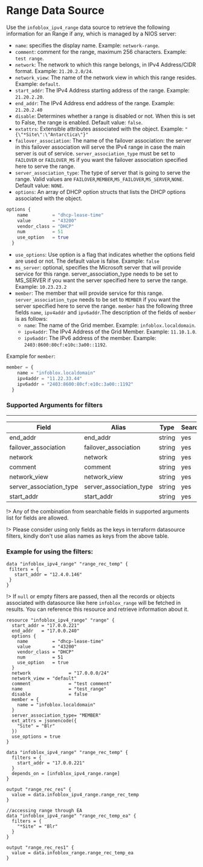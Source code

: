 # Range Data Source

Use the `infoblox_ipv4_range` data source to retrieve the following information for an Range if any, which is managed by a NIOS server:

* `name`: specifies the display name. Example: `network-range`.
* `comment`: comment for the range, maximum 256 characters. Example: `test range`.
* `network`: The network to which this range belongs, in IPv4 Address/CIDR format. Example: `21.20.2.0/24`.
* `network_view`: The name of the network view in which this range resides. Example: `default`.
* `start_addr`: The IPv4 Address starting address of the range. Example: `21.20.2.20`.
* `end_addr`: The IPv4 Address end address of the range. Example: `21.20.2.40`
* `disable`: Determines whether a range is disabled or not. When this is set to False, the range is enabled. Default value: `false`.
* `extattrs`: Extensible attributes associated with the object. Example: `"{\"*Site\":\"Antarctica\"}"`
* `failover_association`: The name of the failover association: the server in this failover association will serve the IPv4 range in case the main server is out of service. `server_association_type` must be set to `FAILOVER` or `FAILOVER_MS` if you want the failover association specified here to serve the range.
* `server_association_type`: The type of server that is going to serve the range. Valid values are `FAILOVER`,`MEMBER`,`MS_FAILOVER`,`MS_SERVER`,`NONE`. Default value: `NONE`.
* `options`: An array of DHCP option structs that lists the DHCP options associated with the object.
```terraform
options {
    name         = "dhcp-lease-time"
    value        = "43200"
    vendor_class = "DHCP"
    num          = 51
    use_option   = true
  }
```
* `use_options`: Use option is a flag that indicates whether the options field are used or not. The default value is false. Example: `false`
* `ms_server`: optional, specifies the Microsoft server that will provide service for this range. server_association_type needs to be set to MS_SERVER if you want the server specified here to serve the range. Example: `10.23.23.2`
* `member`: The member that will provide service for this range. `server_association_type` needs to be set to `MEMBER` if you want the server specified here to serve the range. `member` has the following three fields `name`, `ipv4addr` and `ipv6addr`.The description of the fields of `member` is as follows:
  * `name`: The name of the Grid member. Example: `infoblox.localdomain`.
  * `ipv4addr`: The IPv4 Address of the Grid Member. Example: `11.10.1.0`.
  * `ipv6addr`: The IPv6 address of the member. Example: `2403:8600:80cf:e10c:3a00::1192`.

Example for `member`:
```terraform
member = { 
    name = "infoblox.localdomain"
    ipv4addr = "11.22.33.44"
    ipv6addr = "2403:8600:80cf:e10c:3a00::1192"
  }
```

### Supported Arguments for filters

-----
| Field                   | Alias                   | Type   | Searchable |
|-------------------------|-------------------------|--------|------------|
| end_addr                | end_addr                | string | yes        |
| failover_association    | failover_association    | string | yes        |
| network                 | network                 | string | yes        |
| comment                 | comment                 | string | yes        |
| network_view            | network_view            | string | yes        |
| server_association_type | server_association_type | string | yes        |
| start_addr              | start_addr              | string | yes        |

!> Any of the combination from searchable fields in supported arguments list for fields are allowed.

!> Please consider using only fields as the keys in terraform datasource filters, kindly don't use alias names as keys from the above table.

### Example for using the filters:
 ```hcl
 data "infoblox_ipv4_range" "range_rec_temp" {
  filters = {
    start_addr = "12.4.0.146"
  }
}
 ```
!> If `null` or empty filters are passed, then all the records or objects associated with datasource like here `infoblox_range` will be fetched in results.
You can reference this resource and retrieve information about it.

```hcl
resource "infoblox_ipv4_range" "range" {
  start_addr = "17.0.0.221"
  end_addr   = "17.0.0.240"
  options {
    name         = "dhcp-lease-time"
    value        = "43200"
    vendor_class = "DHCP"
    num          = 51
    use_option   = true
  }
  network              = "17.0.0.0/24"
  network_view = "default"
  comment              = "test comment"
  name                 = "test_range"
  disable              = false
  member = {
    name = "infoblox.localdomain"
  }
  server_association_type= "MEMBER"
  ext_attrs = jsonencode({
    "Site" = "Blr"
  })
  use_options = true
}

data "infoblox_ipv4_range" "range_rec_temp" {
  filters = {
    start_addr = "17.0.0.221"
  }
  depends_on = [infoblox_ipv4_range.range]
}

output "range_rec_res" {
  value = data.infoblox_ipv4_range.range_rec_temp
}

//accessing range through EA
data "infoblox_ipv4_range" "range_rec_temp_ea" {
  filters = {
    "*Site" = "Blr"
  }
}

output "range_rec_res1" {
  value = data.infoblox_range.range_rec_temp_ea
}
```